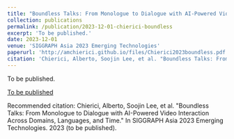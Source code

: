 ```yaml
---
title: "Boundless Talks: From Monologue to Dialogue with AI-Powered Video Interaction Across Domains, Languages, and Time."
collection: publications
permalink: /publication/2023-12-01-chierici-boundless
excerpt: 'To be published.'
date: 2023-12-01
venue: 'SIGGRAPH Asia 2023 Emerging Technologies'
paperurl: 'http://amchierici.github.io/files/Chierici2023boundless.pdf'
citation: 'Chierici, Alberto, Soojin Lee, et al. "Boundless Talks: From Monologue to Dialogue with AI-Powered Video Interaction Across Domains, Languages, and Time." In SIGGRAPH Asia 2023 Emerging Technologies. 2023 (to be published).'
---
```

To be published.

[To be published](http://amchierici.github.io/files/Chierici2023boundless.pdf)

Recommended citation: Chierici, Alberto, Soojin Lee, et al. "Boundless Talks: From Monologue to Dialogue with AI-Powered Video Interaction Across Domains, Languages, and Time." In SIGGRAPH Asia 2023 Emerging Technologies. 2023 (to be published).
